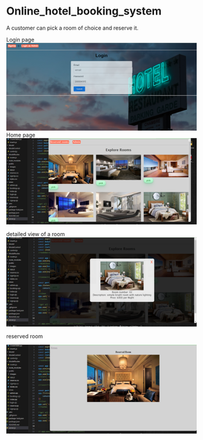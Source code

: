 # Online_hotel_booking_system 
A customer can pick a room of choice and reserve it.

Login page 
<img src='./public/images/ss0.png'>
Home page
<img src='./public/images/ss1.png'>

detailed view of a room
<img src='./public/images/ss2.png'>

reserved room

<img src='./public/images/ss3.png'>
